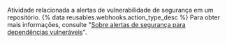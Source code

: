 Atividade relacionada a alertas de vulnerabilidade de segurança em um repositório. {% data reusables.webhooks.action_type_desc %} Para obter mais informações, consulte "[Sobre alertas de segurança para dependências vulneráveis](/github/managing-security-vulnerabilities/about-security-alerts-for-vulnerable-dependencies)".
